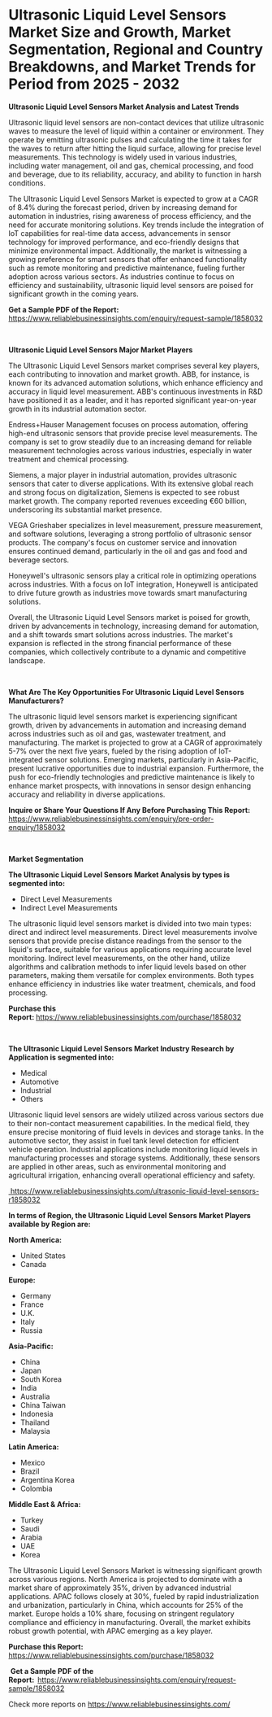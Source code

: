<p><h1>Ultrasonic Liquid Level Sensors Market Size and Growth, Market Segmentation, Regional and Country Breakdowns, and Market Trends for Period from 2025 -  2032</h1></p><p><strong>Ultrasonic Liquid Level Sensors Market Analysis and Latest Trends</strong></p>
<p><p>Ultrasonic liquid level sensors are non-contact devices that utilize ultrasonic waves to measure the level of liquid within a container or environment. They operate by emitting ultrasonic pulses and calculating the time it takes for the waves to return after hitting the liquid surface, allowing for precise level measurements. This technology is widely used in various industries, including water management, oil and gas, chemical processing, and food and beverage, due to its reliability, accuracy, and ability to function in harsh conditions.</p><p>The Ultrasonic Liquid Level Sensors Market is expected to grow at a CAGR of 8.4% during the forecast period, driven by increasing demand for automation in industries, rising awareness of process efficiency, and the need for accurate monitoring solutions. Key trends include the integration of IoT capabilities for real-time data access, advancements in sensor technology for improved performance, and eco-friendly designs that minimize environmental impact. Additionally, the market is witnessing a growing preference for smart sensors that offer enhanced functionality such as remote monitoring and predictive maintenance, fueling further adoption across various sectors. As industries continue to focus on efficiency and sustainability, ultrasonic liquid level sensors are poised for significant growth in the coming years.</p></p>
<p><strong>Get a Sample PDF of the Report:&nbsp;</strong> <a href="https://www.reliablebusinessinsights.com/enquiry/request-sample/1858032?utm_campaign=2203&utm_medium=2&utm_source=Github&utm_content=ia&utm_term=11022025&utm_id=ultrasonic-liquid-level-sensors">https://www.reliablebusinessinsights.com/enquiry/request-sample/1858032</a></p>
<p>&nbsp;</p>
<p><strong>Ultrasonic Liquid Level Sensors Major Market Players</strong></p>
<p><p>The Ultrasonic Liquid Level Sensors market comprises several key players, each contributing to innovation and market growth. ABB, for instance, is known for its advanced automation solutions, which enhance efficiency and accuracy in liquid level measurement. ABB's continuous investments in R&D have positioned it as a leader, and it has reported significant year-on-year growth in its industrial automation sector.</p><p>Endress+Hauser Management focuses on process automation, offering high-end ultrasonic sensors that provide precise level measurements. The company is set to grow steadily due to an increasing demand for reliable measurement technologies across various industries, especially in water treatment and chemical processing.</p><p>Siemens, a major player in industrial automation, provides ultrasonic sensors that cater to diverse applications. With its extensive global reach and strong focus on digitalization, Siemens is expected to see robust market growth. The company reported revenues exceeding €60 billion, underscoring its substantial market presence.</p><p>VEGA Grieshaber specializes in level measurement, pressure measurement, and software solutions, leveraging a strong portfolio of ultrasonic sensor products. The company's focus on customer service and innovation ensures continued demand, particularly in the oil and gas and food and beverage sectors.</p><p>Honeywell's ultrasonic sensors play a critical role in optimizing operations across industries. With a focus on IoT integration, Honeywell is anticipated to drive future growth as industries move towards smart manufacturing solutions.</p><p>Overall, the Ultrasonic Liquid Level Sensors market is poised for growth, driven by advancements in technology, increasing demand for automation, and a shift towards smart solutions across industries. The market's expansion is reflected in the strong financial performance of these companies, which collectively contribute to a dynamic and competitive landscape.</p></p>
<p>&nbsp;</p>
<p><strong>What Are The Key Opportunities For Ultrasonic Liquid Level Sensors Manufacturers?</strong></p>
<p><p>The ultrasonic liquid level sensors market is experiencing significant growth, driven by advancements in automation and increasing demand across industries such as oil and gas, wastewater treatment, and manufacturing. The market is projected to grow at a CAGR of approximately 5-7% over the next five years, fueled by the rising adoption of IoT-integrated sensor solutions. Emerging markets, particularly in Asia-Pacific, present lucrative opportunities due to industrial expansion. Furthermore, the push for eco-friendly technologies and predictive maintenance is likely to enhance market prospects, with innovations in sensor design enhancing accuracy and reliability in diverse applications.</p></p>
<p><strong>Inquire or Share Your Questions If Any Before Purchasing This Report:</strong> <a href="https://www.reliablebusinessinsights.com/enquiry/pre-order-enquiry/1858032?utm_campaign=2203&utm_medium=2&utm_source=Github&utm_content=ia&utm_term=11022025&utm_id=ultrasonic-liquid-level-sensors">https://www.reliablebusinessinsights.com/enquiry/pre-order-enquiry/1858032</a></p>
<p>&nbsp;</p>
<p><strong>Market Segmentation</strong></p>
<p><strong>The Ultrasonic Liquid Level Sensors Market Analysis by types is segmented into:</strong></p>
<p><ul><li>Direct Level Measurements</li><li>Indirect Level Measurements</li></ul></p>
<p><p>The ultrasonic liquid level sensors market is divided into two main types: direct and indirect level measurements. Direct level measurements involve sensors that provide precise distance readings from the sensor to the liquid's surface, suitable for various applications requiring accurate level monitoring. Indirect level measurements, on the other hand, utilize algorithms and calibration methods to infer liquid levels based on other parameters, making them versatile for complex environments. Both types enhance efficiency in industries like water treatment, chemicals, and food processing.</p></p>
<p><strong>Purchase this Report:&nbsp;</strong><a href="https://www.reliablebusinessinsights.com/purchase/1858032?utm_campaign=2203&utm_medium=2&utm_source=Github&utm_content=ia&utm_term=11022025&utm_id=ultrasonic-liquid-level-sensors">https://www.reliablebusinessinsights.com/purchase/1858032</a></p>
<p>&nbsp;</p>
<p><strong>The Ultrasonic Liquid Level Sensors Market Industry Research by Application is segmented into:</strong></p>
<p><ul><li>Medical</li><li>Automotive</li><li>Industrial</li><li>Others</li></ul></p>
<p><p>Ultrasonic liquid level sensors are widely utilized across various sectors due to their non-contact measurement capabilities. In the medical field, they ensure precise monitoring of fluid levels in devices and storage tanks. In the automotive sector, they assist in fuel tank level detection for efficient vehicle operation. Industrial applications include monitoring liquid levels in manufacturing processes and storage systems. Additionally, these sensors are applied in other areas, such as environmental monitoring and agricultural irrigation, enhancing overall operational efficiency and safety.</p></p>
<p><a href="https://www.reliablebusinessinsights.com/ultrasonic-liquid-level-sensors-r1858032?utm_campaign=2203&utm_medium=2&utm_source=Github&utm_content=ia&utm_term=11022025&utm_id=ultrasonic-liquid-level-sensors">&nbsp;https://www.reliablebusinessinsights.com/ultrasonic-liquid-level-sensors-r1858032</a></p>
<p><strong>In terms of Region, the Ultrasonic Liquid Level Sensors Market Players available by Region are:</strong></p>
<p>
    <p> <strong> North America: </strong>
        <ul>
            <li>United States</li>
            <li>Canada</li>
        </ul>
        </p> 
    <p> <strong> Europe: </strong>
        <ul>
            <li>Germany</li>
            <li>France</li>
            <li>U.K.</li>
            <li>Italy</li>
            <li>Russia</li>
        </ul>
        </p> 
    <p> <strong> Asia-Pacific: </strong>
        <ul>
            <li>China</li>
            <li>Japan</li>
            <li>South Korea</li>
            <li>India</li>
            <li>Australia</li>
            <li>China Taiwan</li>
            <li>Indonesia</li>
            <li>Thailand</li>
            <li>Malaysia</li>
        </ul>
        </p> 
    <p> <strong> Latin America: </strong>
        <ul>
            <li>Mexico</li>
            <li>Brazil</li>
            <li>Argentina Korea</li>
            <li>Colombia</li>
        </ul>
        </p> 
    <p> <strong> Middle East & Africa: </strong>
        <ul>
            <li>Turkey</li>
            <li>Saudi</li>
            <li>Arabia</li>
            <li>UAE</li>
            <li>Korea</li>
        </ul>
    </p>
    </p>
<p><p>The Ultrasonic Liquid Level Sensors Market is witnessing significant growth across various regions. North America is projected to dominate with a market share of approximately 35%, driven by advanced industrial applications. APAC follows closely at 30%, fueled by rapid industrialization and urbanization, particularly in China, which accounts for 25% of the market. Europe holds a 10% share, focusing on stringent regulatory compliance and efficiency in manufacturing. Overall, the market exhibits robust growth potential, with APAC emerging as a key player.</p></p>
<p><strong>Purchase this Report: </strong><a href="https://www.reliablebusinessinsights.com/purchase/1858032?utm_campaign=2203&utm_medium=2&utm_source=Github&utm_content=ia&utm_term=11022025&utm_id=ultrasonic-liquid-level-sensors">https://www.reliablebusinessinsights.com/purchase/1858032</a></p>
<p>&nbsp;<strong>Get a Sample PDF of the Report:&nbsp;&nbsp;</strong><a href="https://www.reliablebusinessinsights.com/enquiry/request-sample/1858032?utm_campaign=2203&utm_medium=2&utm_source=Github&utm_content=ia&utm_term=11022025&utm_id=ultrasonic-liquid-level-sensors">https://www.reliablebusinessinsights.com/enquiry/request-sample/1858032</a></p>
<p><strong></strong></p>
<p>Check more reports on <a href="https://www.reliablebusinessinsights.com/?utm_campaign=2203&utm_medium=2&utm_source=Github&utm_content=ia&utm_term=11022025&utm_id=ultrasonic-liquid-level-sensors">https://www.reliablebusinessinsights.com/</a></p>
